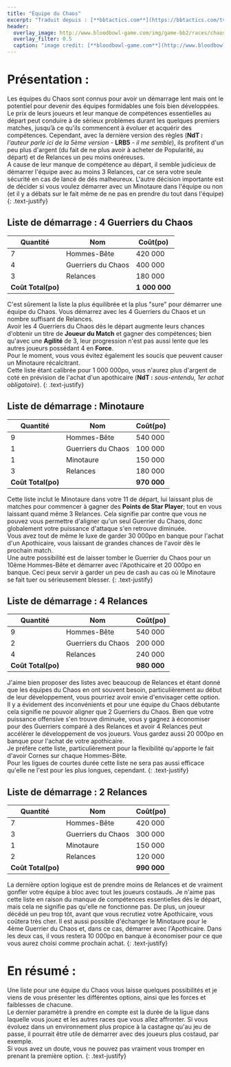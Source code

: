 ```yaml
---
title: "Équipe du Chaos"
excerpt: "Traduit depuis : [**bbtactics.com**](https://bbtactics.com/tv1000-chaos-starting-roster/)"
header:
  overlay_image: http://www.bloodbowl-game.com/img/game-bb2/races/chaos/scr01.jpg
  overlay_filter: 0.5
  caption: "image credit: [**bloodbowl-game.com**](http://www.bloodbowl-game.com/fr/bloodbowl2/race-chaos)"
---
```

# Présentation :     

Les équipes du Chaos sont connus pour avoir un démarrage lent mais ont le potentiel pour devenir des équipes formidables une fois bien développées. Le prix de leurs joueurs et leur manque de compétences essentielles au départ peut conduire à de sérieux problèmes durant les quelques premiers matches, jusqu’à ce qu'ils commencent à évoluer et acquérir des compétences. Cependant, avec la dernière version des règles (**NdT :** *l'auteur parle ici de la 5ème version -* **LRB5** *- il me semble*), ils profitent d'un peu plus d'argent (du fait de ne plus avoir à acheter de Popularité, au départ) et de Relances un peu moins onéreuses.    
A cause de leur manque de compétence au départ, il semble judicieux de démarrer l'équipe avec au moins 3 Relances, car ce sera votre seule sécurité en cas de lancé de dés malheureux. L'autre décision importante est de décider si vous voulez démarrer avec un Minotaure dans l'équipe ou non (et il y a débats sur le fait même de ne pas en prendre du tout dans l'équipe)
{: .text-justify}

## Liste de démarrage : 4 Guerriers du Chaos

**Quantité** | **Nom** | **Coût(po)**      
--------|---------|---------
7  | Hommes-Bête | 420 000
4  | Guerriers du Chaos | 400 000
3  | Relances | 180 000
**Coût Total(po)** |   |  **1 000 000**

C'est sûrement la liste la plus équilibrée et la plus "sure" pour démarrer une équipe du Chaos. Vous démarrez avec les 4 Guerriers du Chaos et un nombre suffisant de Relances.    
Avoir les 4 Guerriers du Chaos dès le départ augmente leurs chances d'obtenir un titre de **Joueur du Match** et gagner des compétences; bien qu'avec une **Agilité** de 3, leur progression n'est pas aussi lente que les autres joueurs possédant 4 en **Force**.    
Pour le moment, vous vous évitez également les soucis que peuvent causer un Minotaure récalcitrant.    
Cette liste étant calibrée pour 1 000 000po, vous n'aurez plus d'argent de coté en prévision de l'achat d'un apothicaire (**NdT :** *sous-entendu, 1er achat obligatoire*).
{: .text-justify}

## Liste de démarrage : Minotaure

**Quantité** | **Nom** | **Coût(po)**      
--------|---------|---------
9  | Hommes-Bête | 540 000
1  | Guerriers du Chaos | 100 000
1  | Minotaure | 150 000
3  | Relances | 180 000
**Coût Total(po)** |   |  **970 000**

Cette liste inclut le Minotaure dans votre 11 de départ, lui laissant plus de matches pour commencer à gagner des **Points de Star Player**; tout en vous laissant quand même 3 Relances. Cela signifie par contre que vous ne pouvez vous permettre d'aligner qu'un seul Guerrier du Chaos, donc globalement votre puissance d'attaque s'en retrouve diminuée.    
Vous avez tout de même le luxe de garder 30 000po en banque pour l'achat d'un Apothicaire, vous laissant de grandes chances de l'avoir dès le prochain match.   
Une autre possibilité est de laisser tomber le Guerrier du Chaos pour un 10ème Hommes-Bête et démarrer avec l'Apothicaire et 20 000po en banque. Ceci peux servir à garder un peu de cash au cas où le Minotaure se fait tuer ou sérieusement blesser.
{: .text-justify}

## Liste de démarrage : 4 Relances

**Quantité** | **Nom** | **Coût(po)**      
--------|---------|---------
9  | Hommes-Bête | 540 000
2  | Guerriers du Chaos | 200 000
4  | Relances | 240 000
**Coût Total(po)** |   |  **980 000**

J'aime bien proposer des listes avec beaucoup de Relances et étant donné que les équipes du Chaos en ont souvent besoin, particulièrement au début de leur développement, vous pourriez avoir envie d'envisager cette option.    
Il y a évidement des inconvénients et pour une équipe du Chaos débutante cela signifie ne pouvoir aligner que 2 Guerriers du Chaos. Bien que votre puissance offensive s'en trouve diminuée, vous y gagnez à économiser pour des Guerriers comparé à des Relances et avoir 4 Relances peut accélérer le développement de vos joueurs. Vous gardez aussi 20 000po en banque pour l'achat de votre apothicaire.     
Je préfère cette liste, particulièrement pour la flexibilité qu'apporte le fait d'avoir Cornes sur chaque Hommes-Bête.    
Pour les ligues de courtes durée cette liste ne sera pas aussi efficace qu'elle ne l'est pour les plus longues, cependant.
{: .text-justify}

## Liste de démarrage : 2 Relances

**Quantité** | **Nom** | **Coût(po)**      
--------|---------|---------
7  | Hommes-Bête | 420 000
3  | Guerriers du Chaos | 300 000
1  | Minotaure | 150 000
2  | Relances | 120 000
**Coût Total(po)** |   |  **990 000**

La dernière option logique est de prendre moins de Relances et de vraiment gonfler votre équipe à bloc avec tout les joueurs costauds. Je n'aime pas cette liste en raison du manque de compétences essentielles dès le départ, mais cela ne signifie pas qu'elle ne fonctionne pas. De plus, un joueur décédé un peu trop tôt, avant que vous recrutiez votre Apothicaire, vous coûtera très cher. Il est aussi possible d'échanger le Minotaure pour le 4ème Guerrier du Chaos et, dans ce cas, démarrer avec l'Apothicaire. Dans les deux cas, il vous restera 10 000po en banque à économiser pour ce que vous aurez choisi comme prochain achat.
{: .text-justify}


# En résumé : 
Une liste pour une équipe du Chaos vous laisse quelques possibilités et je viens de vous présenter les différentes options, ainsi que les forces et faiblesses de chacune.      
Le dernier paramètre à prendre en compte est la durée de la ligue dans laquelle vous jouez et les autres races que vous allez affronter. Si vous évoluez dans un environnement plus propice à la castagne qu'au jeu de passe, il pourrait être utile de démarrer avec des joueurs plus costaud, par exemple.             
Si vous avez un doute, vous ne pouvez pas vraiment vous tromper en prenant la première option.
{: .text-justify}